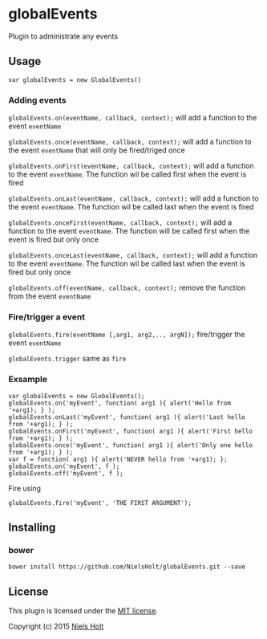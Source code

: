 # globalEvents
Plugin to administrate any events

## Usage
```var globalEvents = new GlobalEvents()```

### Adding events
```globalEvents.on(eventName, callback, context);``` will add a function to the event ```eventName```

```globalEvents.once(eventName, callback, context);``` will add a function to the event ```eventName``` that will only be fired/triged once

```globalEvents.onFirst(eventName, callback, context);``` will add a function to the event ```eventName```. The function wil be called first when the event is fired

```globalEvents.onLast(eventName, callback, context);``` will add a function to the event ```eventName```. The function wil be called last when the event is fired

```globalEvents.onceFirst(eventName, callback, context);``` will add a function to the event ```eventName```. The function will be called first when the event is fired but only once

```globalEvents.onceLast(eventName, callback, context);``` will add a function to the event ```eventName```. The function wil be called last when the event is fired but only once

```globalEvents.off(eventName, callback, context);``` remove the function from the event ```eventName```


### Fire/trigger a event

```globalEvents.fire(eventName [,arg1, arg2,.., argN]);``` fire/trigger the event ```eventName```

```globalEvents.trigger``` same as ```fire```


### Exsample
```
var globalEvents = new GlobalEvents();
globalEvents.on('myEvent', function( arg1 ){ alert('Hello from '+arg1); } );
globalEvents.onLast('myEvent', function( arg1 ){ alert('Last hello from '+arg1); } );
globalEvents.onFirst('myEvent', function( arg1 ){ alert('First hello from '+arg1); } );
globalEvents.once('myEvent', function( arg1 ){ alert('Only one hello from '+arg1); } );
var f = function( arg1 ){ alert('NEVER hello from '+arg1); };
globalEvents.on('myEvent', f );
globalEvents.off('myEvent', f );
```
Fire using
```
globalEvents.fire('myEvent', 'THE FIRST ARGUMENT');

```


## Installing
### bower
`bower install https://github.com/NielsHolt/globalEvents.git --save`



## License
This plugin is licensed under the [MIT license](https://github.com/NielsHolt/globalEvents/LICENSE).

Copyright (c) 2015 [Niels Holt](https://github.com/NielsHolt)
